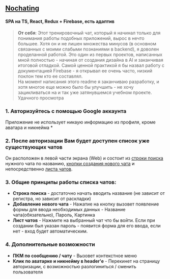 ## [Nochating](https://nochating.vercel.app/)
   ####  SPA на TS, React, Redux + Firebase, есть адаптив <br>
   ><b>От себя</b>: Этот тренировочный чат, который я начинал только для понимания
   работы подобных приложений, вырос в нечто большее. Хотя он и не лишен множества
   минусов (в основном связанных с моими слабыми познаниями в backend), я доволен
   проделанной работой. Это один из первых проектов, написанных мной полностью - 
   начиная от создания дизайна в AI и заканчивая итоговой отладкой. 
   Самой ценной практикой я бы назвал работу с документацией Firebase - я открывал
   ее очень часто, низкий поклон тем кто ее составлял. <br>
   На момент написания этого readme я заканчиваю разработку, и хотя многое еще
   можно было бы улучшить - не хочу зацикливаться на и так уже затянувшемся учебном
   проекте. Удачного просмотра <br>


### 1. Авторизуйтесь с помощью Google аккаунта 
Приложение не использует никаую информацию из профиля, кроме аватара и никнейма *

### 2. После авторизации Вам будет доступен список уже существующих чатов
Он расположен в левой части экрана (Web) и состоит из <u>строки поиска</u> нужного чата
по названию, <u>кнопки создания нового чата</u> и непосредственно <u>листа чатов</u>.

### 3. Общие принципы работы списка чатов:
* <b>Строка поиска</b> - достаточно начать вводить название (не зависит от
регистра, но зависит от раскладки)
* <b>Добавление нового чата</b> - Нажатие на кнопку вызовет появление формы
для ввода необходимых данных - Название чата(обязательно), Пароль,
Картинка
* <b>Лист чатов</b> - Нажмите на выбранный чат что бы войти. Если при создании
был указан пароль - появится форма для его ввода, если нет - вход будет
автоматическим.

### 4. Дополнительные возможности 
* <b>ПКМ по сообщению / чату</b> - Вызовет контекстное меню
* <b>Клик по аватарке и никнейму в header'e</b> - Перекинет на страницу
авторизации, с возможностью разлогиниться / сменить пользователя

